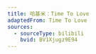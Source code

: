 ```yaml
---
title: 哈基米：Time To Love
adaptedFrom: Time To Love
sources:
  - sourceType: bilibili
    bvid: BV1Xjugz9E94
---
```

